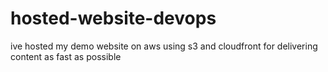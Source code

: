 # hosted-website-devops
ive hosted my demo website on aws using s3 and cloudfront for delivering content as fast as possible

